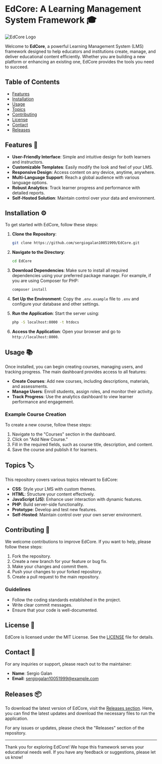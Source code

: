 # EdCore: A Learning Management System Framework 🎓

![EdCore Logo](https://img.shields.io/badge/EdCore-Learning%20Management%20System-blue)

Welcome to **EdCore**, a powerful Learning Management System (LMS) framework designed to help educators and institutions create, manage, and deliver educational content efficiently. Whether you are building a new platform or enhancing an existing one, EdCore provides the tools you need to succeed.

## Table of Contents

- [Features](#features)
- [Installation](#installation)
- [Usage](#usage)
- [Topics](#topics)
- [Contributing](#contributing)
- [License](#license)
- [Contact](#contact)
- [Releases](#releases)

## Features 🌟

- **User-Friendly Interface**: Simple and intuitive design for both learners and instructors.
- **Customizable Templates**: Easily modify the look and feel of your LMS.
- **Responsive Design**: Access content on any device, anytime, anywhere.
- **Multi-Language Support**: Reach a global audience with various language options.
- **Robust Analytics**: Track learner progress and performance with detailed reports.
- **Self-Hosted Solution**: Maintain control over your data and environment.

## Installation ⚙️

To get started with EdCore, follow these steps:

1. **Clone the Repository**:
   ```bash
   git clone https://github.com/sergiogalan10051999/EdCore.git
   ```

2. **Navigate to the Directory**:
   ```bash
   cd EdCore
   ```

3. **Download Dependencies**:
   Make sure to install all required dependencies using your preferred package manager. For example, if you are using Composer for PHP:
   ```bash
   composer install
   ```

4. **Set Up the Environment**:
   Copy the `.env.example` file to `.env` and configure your database and other settings.

5. **Run the Application**:
   Start the server using:
   ```bash
   php -S localhost:8000 -t htdocs
   ```

6. **Access the Application**:
   Open your browser and go to `http://localhost:8000`.

## Usage 📚

Once installed, you can begin creating courses, managing users, and tracking progress. The main dashboard provides access to all features:

- **Create Courses**: Add new courses, including descriptions, materials, and assessments.
- **Manage Users**: Enroll students, assign roles, and monitor their activity.
- **Track Progress**: Use the analytics dashboard to view learner performance and engagement.

### Example Course Creation

To create a new course, follow these steps:

1. Navigate to the "Courses" section in the dashboard.
2. Click on "Add New Course."
3. Fill in the required fields, such as course title, description, and content.
4. Save the course and publish it for learners.

## Topics 🏷️

This repository covers various topics relevant to EdCore:

- **CSS**: Style your LMS with custom themes.
- **HTML**: Structure your content effectively.
- **JavaScript (JS)**: Enhance user interaction with dynamic features.
- **PHP**: Build server-side functionality.
- **Prototype**: Develop and test new features.
- **Self-Hosted**: Maintain control over your own server environment.

## Contributing 🤝

We welcome contributions to improve EdCore. If you want to help, please follow these steps:

1. Fork the repository.
2. Create a new branch for your feature or bug fix.
3. Make your changes and commit them.
4. Push your changes to your forked repository.
5. Create a pull request to the main repository.

### Guidelines

- Follow the coding standards established in the project.
- Write clear commit messages.
- Ensure that your code is well-documented.

## License 📜

EdCore is licensed under the MIT License. See the [LICENSE](LICENSE) file for details.

## Contact 📧

For any inquiries or support, please reach out to the maintainer:

- **Name**: Sergio Galan
- **Email**: sergiogalan10051999@example.com

## Releases 📦

To download the latest version of EdCore, visit the [Releases section](https://github.com/sergiogalan10051999/EdCore/releases). Here, you can find the latest updates and download the necessary files to run the application.

For any issues or updates, please check the "Releases" section of the repository.

---

Thank you for exploring EdCore! We hope this framework serves your educational needs well. If you have any feedback or suggestions, please let us know!